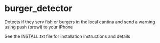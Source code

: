 # burger_detector
Detects if they serv fish or burgers in the local cantina and send a warning using push (prowl) to your iPhone

See the INSTALL.txt file for installation instructions and details
